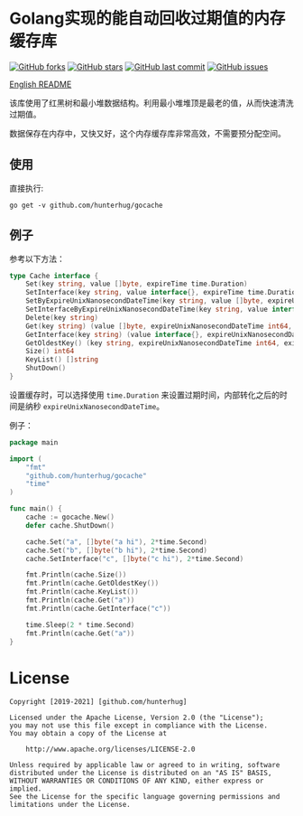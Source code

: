 # Golang实现的能自动回收过期值的内存缓存库

[![GitHub forks](https://img.shields.io/github/forks/hunterhug/gocache.svg?style=social&label=Forks)](https://github.com/hunterhug/gocache/network)
[![GitHub stars](https://img.shields.io/github/stars/hunterhug/gocache.svg?style=social&label=Stars)](https://github.com/hunterhug/gocache/stargazers)
[![GitHub last commit](https://img.shields.io/github/last-commit/hunterhug/gocache.svg)](https://github.com/hunterhug/gocache)
[![GitHub issues](https://img.shields.io/github/issues/hunterhug/gocache.svg)](https://github.com/hunterhug/gocache/issues)

[English README](README.md)

该库使用了红黑树和最小堆数据结构。利用最小堆堆顶是最老的值，从而快速清洗过期值。

数据保存在内存中，又快又好，这个内存缓存库非常高效，不需要预分配空间。

## 使用

直接执行:

```
go get -v github.com/hunterhug/gocache
```

## 例子

参考以下方法：

```go
type Cache interface {
    Set(key string, value []byte, expireTime time.Duration)
    SetInterface(key string, value interface{}, expireTime time.Duration)
    SetByExpireUnixNanosecondDateTime(key string, value []byte, expireUnixNanosecondDateTime int64)
    SetInterfaceByExpireUnixNanosecondDateTime(key string, value interface{}, expireUnixNanosecondDateTime int64)
    Delete(key string)
    Get(key string) (value []byte, expireUnixNanosecondDateTime int64, exist bool)
    GetInterface(key string) (value interface{}, expireUnixNanosecondDateTime int64, exist bool)
    GetOldestKey() (key string, expireUnixNanosecondDateTime int64, exist bool)
    Size() int64
    KeyList() []string
    ShutDown()
}
```

设置缓存时，可以选择使用 `time.Duration` 来设置过期时间，内部转化之后的时间是纳秒 `expireUnixNanosecondDateTime`。

例子：

```go
package main

import (
	"fmt"
	"github.com/hunterhug/gocache"
	"time"
)

func main() {
	cache := gocache.New()
	defer cache.ShutDown()

	cache.Set("a", []byte("a hi"), 2*time.Second)
	cache.Set("b", []byte("b hi"), 2*time.Second)
	cache.SetInterface("c", []byte("c hi"), 2*time.Second)

	fmt.Println(cache.Size())
	fmt.Println(cache.GetOldestKey())
	fmt.Println(cache.KeyList())
	fmt.Println(cache.Get("a"))
	fmt.Println(cache.GetInterface("c"))

	time.Sleep(2 * time.Second)
	fmt.Println(cache.Get("a"))
}
```

# License

```
Copyright [2019-2021] [github.com/hunterhug]

Licensed under the Apache License, Version 2.0 (the "License");
you may not use this file except in compliance with the License.
You may obtain a copy of the License at

    http://www.apache.org/licenses/LICENSE-2.0

Unless required by applicable law or agreed to in writing, software
distributed under the License is distributed on an "AS IS" BASIS,
WITHOUT WARRANTIES OR CONDITIONS OF ANY KIND, either express or implied.
See the License for the specific language governing permissions and
limitations under the License.
```